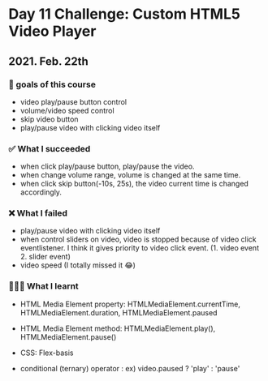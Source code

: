 # Day 11 Challenge: Custom HTML5 Video Player

## 2021. Feb. 22th

### 💙 goals of this course

- video play/pause button control
- volume/video speed control
- skip video button
- play/pause video with clicking video itself

### ✅ What I succeeded

- when click play/pause button, play/pause the video.
- when change volume range, volume is changed at the same time.
- when click skip button(-10s, 25s), the video current time is changed accordingly.

### ❌ What I failed

- play/pause video with clicking video itself
- when control sliders on video, video is stopped because of video click eventlistener.
  I think it gives priority to video click event. (1. video event 2. slider event)
- video speed (I totally missed it 😂)

### 👩🏻‍💻 What I learnt

- HTML Media Element property: HTMLMediaElement.currentTime, HTMLMediaElement.duration, HTMLMediaElement.paused

- HTML Media Element method: HTMLMediaElement.play(), HTMLMediaElement.pause()

- CSS: Flex-basis

- conditional (ternary) operator : ex) video.paused ? 'play' : 'pause'
